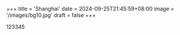 +++
title = 'Shanghai'
date = 2024-09-25T21:45:59+08:00
image = '/images/bg10.jpg'
draft = false
+++

123345